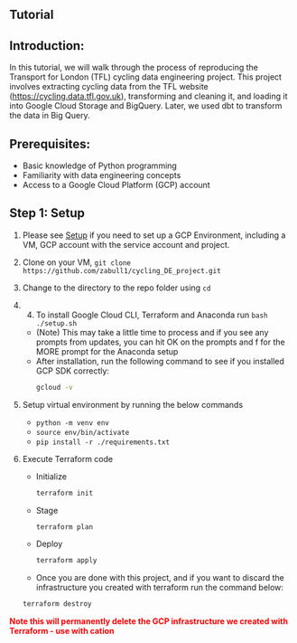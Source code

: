 ## Tutorial

## Introduction:
In this tutorial, we will walk through the process of reproducing the Transport for London (TFL) cycling data engineering project. This project involves extracting cycling data from the TFL website (https://cycling.data.tfl.gov.uk), transforming and cleaning it, and loading it into Google Cloud Storage and BigQuery. Later, we used dbt to transform the data in Big Query.

## Prerequisites:
- Basic knowledge of Python programming
- Familiarity with data engineering concepts
- Access to a Google Cloud Platform (GCP) account

## Step 1: Setup

1. Please see [Setup](/setup_tutorial.md)  if you need to set up a GCP Environment, including a VM, GCP account with the service account and project. 
2. Clone on your VM, `git clone https://github.com/zabull1/cycling_DE_project.git`
3. Change to the directory to the repo folder using `cd`
4. 4. To install Google Cloud CLI, Terraform and Anaconda run `bash ./setup.sh`

	- (Note) This may take a little time to process and if you see any prompts from updates, you can hit OK on the prompts and f for the MORE prompt 	   for the Anaconda setup
	- After installation, run the following command to see if you installed GCP SDK correctly:
        ```bash
        gcloud -v
        ``` 
5. Setup virtual environment by running the below commands	
	- `python -m venv env`
	- `source env/bin/activate`
	- `pip install -r ./requirements.txt`

6. Execute Terraform code
    - Initialize 
      ```bash
      terraform init
      ```
    - Stage
      ```bash
      terraform plan
      ```
    - Deploy
      ```bash
      terraform apply
      ```
    
    
    - Once you are done with this project, and if you want to discard the infrastructure you created with terraform run the command below:
     ```bash
     terraform destroy
     ```
  <font color="red">**Note this will permanently delete the GCP infrastructure we created with Terraform - use with cation**</font>

